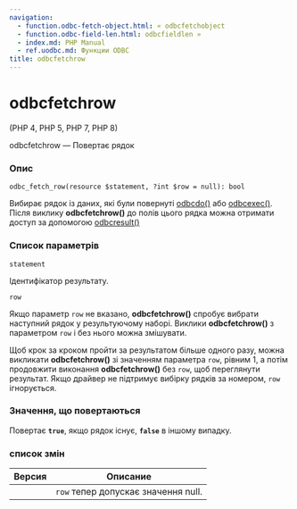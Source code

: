 ```yaml
---
navigation:
  - function.odbc-fetch-object.html: « odbcfetchobject
  - function.odbc-field-len.html: odbcfieldlen »
  - index.md: PHP Manual
  - ref.uodbc.md: Функции ODBC
title: odbcfetchrow
---
```

# odbcfetchrow

(PHP 4, PHP 5, PHP 7, PHP 8)

odbcfetchrow — Повертає рядок

### Опис

```methodsynopsis
odbc_fetch_row(resource $statement, ?int $row = null): bool
```

Вибирає рядок із даних, які були повернуті [odbcdo()](function.odbc-do.html) або [odbcexec()](function.odbc-exec.html). Після виклику **odbcfetchrow()** до полів цього рядка можна отримати доступ за допомогою [odbcresult()](function.odbc-result.html)

### Список параметрів

`statement`

Ідентифікатор результату.

`row`

Якщо параметр `row` не вказано, **odbcfetchrow()** спробує вибрати наступний рядок у результуючому наборі. Виклики **odbcfetchrow()** з параметром `row` і без нього можна змішувати.

Щоб крок за кроком пройти за результатом більше одного разу, можна викликати **odbcfetchrow()** зі значенням параметра `row`, рівним 1, а потім продовжити виконання **odbcfetchrow()** без `row`, щоб переглянути результат. Якщо драйвер не підтримує вибірку рядків за номером, `row` ігнорується.

### Значення, що повертаються

Повертає **`true`**, якщо рядок існує, **`false`** в іншому випадку.

### список змін

| Версия | Описание |
| --- | --- |
|  | `row` тепер допускає значення null. |
